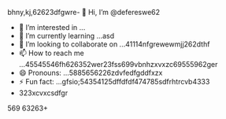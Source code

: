 bhny,kj,62623dfgwre- 👋 Hi, I’m @defereswe62
- 👀 I’m interested in ...
- 🌱 I’m currently learning ...asd
- 💞️ I’m looking to collaborate on ...41114nfgrewewmjj262dthf
- 📫 How to reach me ...45545546fh626352wer23fss699vbnhzxvxzc69555962ger
- 😄 Pronouns: ...5885656226zdvfedfgddfxzx
- ⚡ Fun fact: ...gfsio;54354125dffdfdf474785sdfrhtrcvb4333
- 323xcvxcsdfgr
<!---fds45nghn
defereswe/defereswe is a ✨ special ✨ repository because its `README.md` (this6656 file) appears on your GitHub profile.zx512
You can click the Preview link to take a look at your changes.58589566
--->
569
63263+
